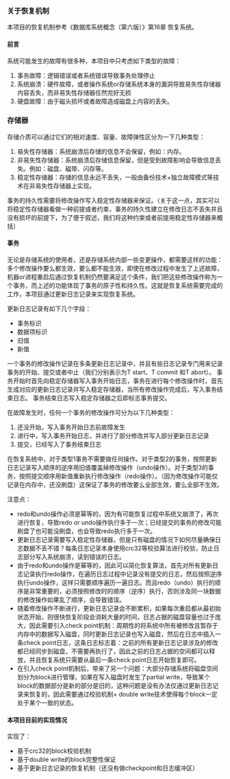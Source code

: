 ### 关于恢复机制
本项目的恢复机制参考《数据库系统概念（第六版）》第16章 恢复系统。

#### 前言
系统可能发生的故障有很多种，本项目中只考虑如下类型的故障：
1. 事务故障：逻辑错误或者系统错误导致事务处理停止
2. 系统崩溃：硬件故障，或者操作系统or存储系统本身的漏洞导致易失性存储器内容丢失，而非易失性存储器任然完好无损
3. 硬盘故障：由于磁头损坏或者故障造成磁盘上内容的丢失。

### 存储器
存储介质可以通过它们的相对速度、容量、故障弹性区分为一下几种类型：
1. 易失性存储器：系统崩溃后存储的信息不会保留，例如：内存。
2. 非易失性存储器：系统崩溃后存储信息保留，但是受到故障影响会导致信息丢失。例如：磁盘、磁带、闪存等。
3. 稳定性存储器：存储的信息永远不丢失，一般由备份技术+独立故障模式等技术在非易失性存储器上实现。

事务的持久性需要将修改操作写入稳定性存储器来保证。（关于这一点，其实可以将稳定性存储器看做一种前提或者约束，事务的持久性建立在修改日志不丢失并且没有损坏的前提下，为了便于叙述，我们将这种约束或者前提用稳定性存储器来概括）

#### 事务
无论是存储系统的使用者，还是存储系统内部一些变更操作，都需要这样的功能：多个修改操作要么都生效，要么都不能生效，即使在修改过程中发生了上述故障，机器or进程重启后通过恢复机制仍然要满足这个条件，我们把这些修改操作称为一个事务，而上述的功能体现了事务的原子性和持久性。这就是恢复系统需要完成的工作，本项目通过更新日志记录来实现恢复系统。

更新日志记录有如下几个字段：
* 事务标识
* 数据项标识
* 旧值
* 新值

一个事务的修改操作记录在多条更新日志记录中，并且有些日志记录专门用来记录事务的开始、提交或者中止（我们分别表示为T start、T commit 和T abort）。
事务开始时首先向稳定存储器写入事务开始日志，事务在进行每个修改操作时，首先生成对应的更新日志记录并写入稳定存储器，当所有修改操作完成后，写入事务结束日志。
事务结束日志写入稳定存储器之后即标志事务提交。

在故障发生时，任何一个事务的修改操作可分为以下几种类型：
1. 还没开始，写入事务开始日志前故障发生
2. 进行中，写入事务开始日志，并进行了部分修改并写入部分更新日志记录
3. 提交，已经写入了事务结束日志

在恢复系统中，对于类型1事务不需要做任何操作。对于类型2的事务，按照更新日志记录写入顺序的逆序用旧值覆盖掉修改操作（undo操作）。对于类型3的事务，按照提交顺序用新值重新执行修改操作（redo操作）。（因为修改操作可能仅记录在内存中，还没刷盘）这保证了事务的修改要么全部生效，要么全部不生效。

注意点：
* redo和undo操作必须是幂等的，因为有可能恢复过程中系统又崩溃了，再次进行恢复，导致redo or undo操作执行多于一次；已经提交的事务的修改可能刷盘了也可能没刷盘，也会导致redo执行多于一次。
* 更新日志记录需要写入稳定性存储器，但是只有磁盘的情况下如何尽量确保日志数据不丢不错？每条日志记录本身使用crc32等校验算法进行校验，防止日志部分写入系统崩溃，读到错误的日志。
* 由于redo和undo操作是幂等的，因此可以简化恢复算法，首先对所有更新日志记录执行redo操作，在遍历日志过程中记录没有提交的日志，然后按照逆序执行undo操作，这样只需要顺序遍历一遍日志。而且redo（undo）执行的顺序是非常重要的，必须按照修改时的顺序（逆序）执行，否则涉及同一块数据的修改操作如果乱了顺序，会导致错误。
* 随着修改操作不断进行，更新日志记录会不断累积，如果每次重启都从最初始状态开始，则很快恢复阶段会消耗大量的时间，日志占据的磁盘容量也过于庞大，因此需要引入check point机制：周期性的将系统中所有被修改且暂存于内存中的数据写入磁盘，同时更新日志记录也写入磁盘，然后在日志中插入一条check point日志，这条日志标志着：之前的所有更新日志记录涉及的修改都已经同步到磁盘，不需要再执行了，因此之前的日志占据的空间都可以释放，并且恢复系统只需要从最后一条check point日志开始恢复即可。
* 在引入check point机制后，带来了另一个问题：大部分存储系统将磁盘空间划分为block进行管理，如果在写入磁盘时发生了partial write，导致某个block的数据部分是新的部分是旧的，这种问题是没有办法仅通过更新日志记录来恢复的，因此需要通过校验机制+ double write技术使得每个block一定处于某个一致的状态。

#### 本项目目前的实现情况
实现了：
* 基于crc32的block校验机制
* 基于double write的block完整性保证
* 基于更新日志记录的恢复机制（还没有做checkpoint和日志缓冲区）